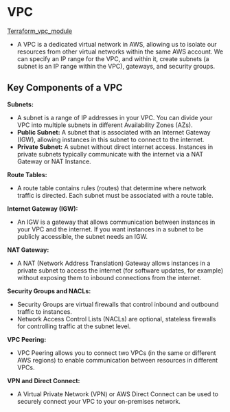 #  VPC
[Terraform_vpc_module](https://github.com/prathapaparna/Terraform/tree/main/terraform-modules-vpc-scratch)
- A VPC is a dedicated virtual network in AWS, allowing us to isolate our resources from other virtual networks within the same AWS account. We can specify an IP range for the VPC, and within it, create subnets (a subnet is an IP range within the VPC), gateways, and security groups.

## Key Components of a VPC

**Subnets:**
- A subnet is a range of IP addresses in your VPC. You can divide your VPC into multiple subnets in different Availability Zones (AZs).
- **Public Subnet:** A subnet that is associated with an Internet Gateway (IGW), allowing instances in this subnet to connect to the internet.
- **Private Subnet:** A subnet without direct internet access. Instances in private subnets typically communicate with the internet via a NAT Gateway or NAT Instance.

**Route Tables:**
- A route table contains rules (routes) that determine where network traffic is directed. Each subnet must be associated with a route table.

**Internet Gateway (IGW):**
- An IGW is a gateway that allows communication between instances in your VPC and the internet. If you want instances in a subnet to be publicly accessible, the subnet needs an IGW.

**NAT Gateway:**
- A NAT (Network Address Translation) Gateway allows instances in a private subnet to access the internet (for software updates, for example) without exposing them to inbound connections from the internet.

**Security Groups and NACLs:**
- Security Groups are virtual firewalls that control inbound and outbound traffic to instances.
- Network Access Control Lists (NACLs) are optional, stateless firewalls for controlling traffic at the subnet level.

**VPC Peering:**
- VPC Peering allows you to connect two VPCs (in the same or different AWS regions) to enable communication between resources in different VPCs.

**VPN and Direct Connect:**
- A Virtual Private Network (VPN) or AWS Direct Connect can be used to securely connect your VPC to your on-premises network.
  
